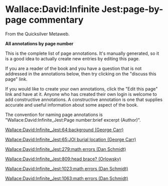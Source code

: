
# Wallace:David:Infinite Jest:page-by-page commentary

From the Quicksilver Metaweb.

**All annotations by page number**

This is the complete list of page annotations. It's manually generated, so it is a good idea to actually create new entries by editing this page.

If you are a reader of the book and you have a question that is not addressed in the annotations below, then try clicking on the "discuss this page" link.

If you would like to create your own annotations, click the "Edit this page" link and have at it. Anyone who has created their own login is welcome to add constructive annotations. A constructive annotation is one that supplies accurate and useful information about some aspect of the book.

The convention for naming page annotations is "Wallace:David:Infinite\_Jest:Page number:brief excerpt (Author)".

[Wallace:David:Infinite\_Jest:64:background (George Carr)](/wallace-david-infinite-jest-64-background-george-carr)

[Wallace:David:Infinite\_Jest:65:JOI burial location (George Carr)](/wallace-david-infinite-jest-65-joi-burial-location-george-carr)

[Wallace:David:Infinite\_Jest:279:math errors (Dan Schmidt)](/wallace-david-infinite-jest-279-math-errors-dan-schmidt)

[Wallace:David:Infinite\_Jest:809:head brace? (Orlowsky)](/wallace-david-infinite-jest-809-head-brace-orlowsky)

[Wallace:David:Infinite\_Jest:1023:math errors (Dan Schmidt)](/wallace-david-infinite-jest-1023-math-errors-dan-schmidt)

[Wallace:David:Infinite\_Jest:1063:math errors (Dan Schmidt)](/wallace-david-infinite-jest-1063-math-errors-dan-schmidt)

